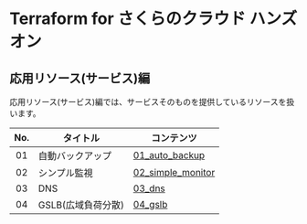 # Terraform for さくらのクラウド ハンズオン

## 応用リソース(サービス)編

応用リソース(サービス)編では、サービスそのものを提供しているリソースを扱います。

| No.| タイトル                      | コンテンツ           |
|:---:|---------------------------|---------------------|
| 01 | 自動バックアップ            | [01_auto_backup](01_auto_backup) |
| 02 | シンプル監視               | [02_simple_monitor](02_simple_monitor) |
| 03 | DNS                      | [03_dns](03_dns) |
| 04 | GSLB(広域負荷分散)         | [04_gslb](04_gslb) |